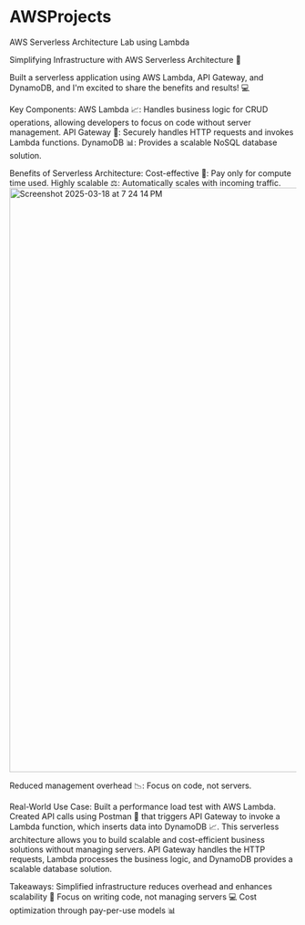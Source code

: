 # AWSProjects

AWS Serverless Architecture Lab using Lambda

Simplifying Infrastructure with AWS Serverless Architecture 🚀

Built a serverless application using AWS Lambda, API Gateway, and DynamoDB, and I'm excited to share the benefits and results! 💻

Key Components:
AWS Lambda 📈: Handles business logic for CRUD operations, allowing developers to focus on code without server management.
API Gateway 🚪: Securely handles HTTP requests and invokes Lambda functions.
DynamoDB 📊: Provides a scalable NoSQL database solution.

Benefits of Serverless Architecture:
Cost-effective 💸: Pay only for compute time used.
Highly scalable ⚖️: Automatically scales with incoming traffic.<img width="1025" alt="Screenshot 2025-03-18 at 7 24 14 PM" src="https://github.com/user-attachments/assets/fb85818d-6199-45f3-8f87-f13e935c8a29" />

Reduced management overhead 📉: Focus on code, not servers.

Real-World Use Case:
Built a performance load test with AWS Lambda. Created API calls using Postman 📨 that triggers API Gateway to invoke a Lambda function, which inserts data into DynamoDB 📈. This serverless architecture allows you to build scalable and cost-efficient business solutions without managing servers. API Gateway handles the HTTP requests, Lambda processes the business logic, and DynamoDB provides a scalable database solution.

Takeaways:
Simplified infrastructure reduces overhead and enhances scalability 🚀
Focus on writing code, not managing servers 💻
Cost optimization through pay-per-use models 📊


